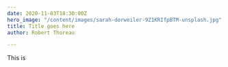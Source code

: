 ```yaml
---
date: 2020-11-03T18:30:00Z
hero_image: "/content/images/sarah-dorweiler-9Z1KRIfpBTM-unsplash.jpg"
title: Title goes here
author: Robert Thoreau

---
```

This is 